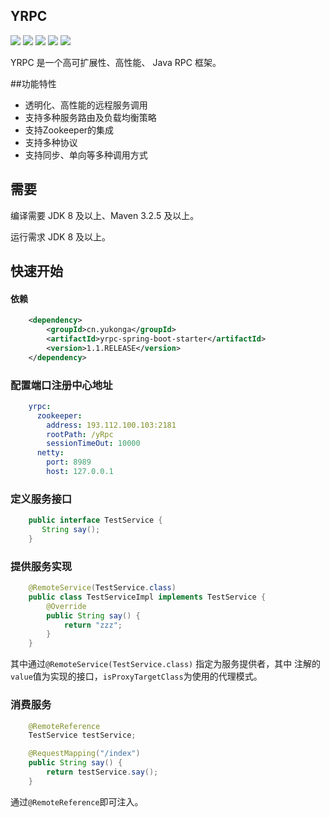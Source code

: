 ## YRPC


[![](https://img.shields.io/badge/build-passing-brightgreen.svg)](https://github.com/YuKongEr/yRpc/tree/master)  [![](https://img.shields.io/badge/license-apache2.0-blue.svg)](https://github.com/YuKongEr/yRpc/tree/master)   [![]( https://img.shields.io/badge/packagist-1.1-brightgreen.svg)]( https://search.maven.org/search?q=a:yrpc-spring-boot-starter )  [![](https://img.shields.io/badge/license-apache2.0-blue.svg)](https://github.com/YuKongEr/yRpc/tree/master)   [![]( https://img.shields.io/badge/release-v1.1-blue.svg 
)]( https://search.maven.org/search?q=a:yrpc-spring-boot-starter )

YRPC 是一个高可扩展性、高性能、 Java RPC 框架。

##功能特性
- 透明化、高性能的远程服务调用
- 支持多种服务路由及负载均衡策略
- 支持Zookeeper的集成
- 支持多种协议
- 支持同步、单向等多种调用方式

## 需要
编译需要 JDK 8 及以上、Maven 3.2.5 及以上。

运行需求 JDK 8 及以上。

## 快速开始
#### 依赖
```xml
    <dependency>
        <groupId>cn.yukonga</groupId>
        <artifactId>yrpc-spring-boot-starter</artifactId>
        <version>1.1.RELEASE</version>
    </dependency>
```

### 配置端口注册中心地址
```yaml
    yrpc:
      zookeeper:
        address: 193.112.100.103:2181
        rootPath: /yRpc
        sessionTimeOut: 10000
      netty:
        port: 8989
        host: 127.0.0.1
```

### 定义服务接口
```java
    public interface TestService {
       String say();
    }
```

### 提供服务实现
```java
    @RemoteService(TestService.class)
    public class TestServiceImpl implements TestService {
        @Override
        public String say() {
            return "zzz";
        }
    }
```
其中通过`@RemoteService(TestService.class)` 指定为服务提供者，其中
注解的`value`值为实现的接口，`isProxyTargetClass`为使用的代理模式。

### 消费服务
```java
    @RemoteReference
    TestService testService;

    @RequestMapping("/index")
    public String say() {
        return testService.say();
    }
```

通过`@RemoteReference`即可注入。


 
 



